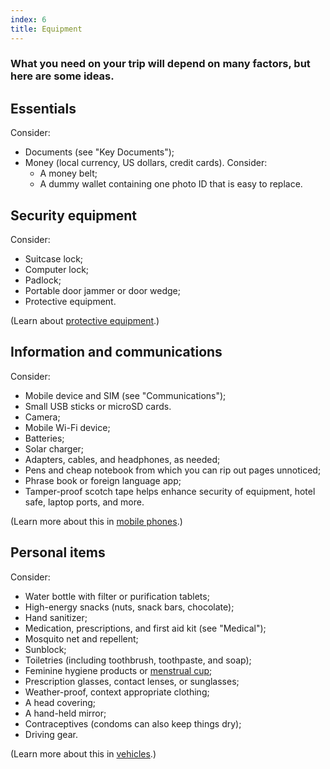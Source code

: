 ```yaml
---
index: 6
title: Equipment
---
```

### What you need on your trip will depend on many factors, but here are some ideas. 

## Essentials 

Consider:

*	Documents (see "Key Documents");
*   Money (local currency, US dollars, credit cards). Consider: 
	* A money belt;
    * A dummy wallet containing one photo ID that is easy to replace. 

## Security equipment

Consider:

*   Suitcase lock;
*   Computer lock;
*	Padlock;
*   Portable door jammer or door wedge;
*	Protective equipment.

(Learn about [protective equipment](umbrella://lesson/protective-equipment).)

## Information and communications

Consider:

*	Mobile device and SIM (see "Communications");
*	Small USB sticks or microSD cards. 
*	Camera;
*   Mobile Wi-Fi device;
*	Batteries;
*   Solar charger;
*	Adapters, cables, and headphones, as needed;
*   Pens and cheap notebook from which you can rip out pages unnoticed;
*   Phrase book or foreign language app;
*   Tamper-proof scotch tape helps enhance security of equipment, hotel safe, laptop ports, and more.

(Learn more about this in [mobile phones](umbrella://lesson/mobile-phones/0).)

## Personal items

Consider: 

*	Water bottle with filter or purification tablets;
*	High-energy snacks (nuts, snack bars, chocolate);
*	Hand sanitizer;
*	Medication, prescriptions, and first aid kit (see "Medical");
*   Mosquito net and repellent; 
*	Sunblock;
* 	Toiletries (including toothbrush, toothpaste, and soap);
*	Feminine hygiene products or [menstrual cup](https://thewirecutter.com/reviews/best-menstrual-cup/);
*	Prescription glasses, contact lenses, or sunglasses;
*	Weather-proof, context appropriate clothing;
*   A head covering;
*   A hand-held mirror;
*	Contraceptives (condoms can also keep things dry);
*	Driving gear.

(Learn more about this in [vehicles](umbrella://lesson/vehicles).)
